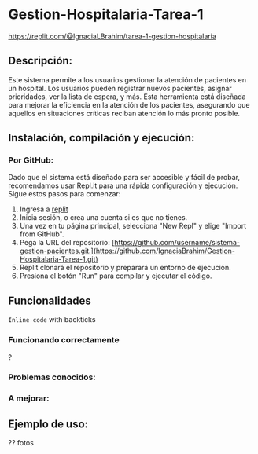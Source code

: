 # Gestion-Hospitalaria-Tarea-1
https://replit.com/@IgnaciaLBrahim/tarea-1-gestion-hospitalaria

## Descripción:
Este sistema permite a los usuarios gestionar la atención de pacientes en un hospital. Los usuarios pueden registrar nuevos pacientes, asignar prioridades, ver la lista de espera, y más. Esta herramienta está diseñada para mejorar la eficiencia en la atención de los pacientes, asegurando que aquellos en situaciones críticas reciban atención lo más pronto posible.

## Instalación, compilación y ejecución:
### Por GitHub:
Dado que el sistema está diseñado para ser accesible y fácil de probar, recomendamos usar Repl.it para una rápida configuración y ejecución. Sigue estos pasos para comenzar:
1. Ingresa a [replit](https://repl.it/)
2. Inicia sesión, o crea una cuenta si es que no tienes.
3. Una vez en tu página principal, selecciona "New Repl" y elige "Import from GitHub".
4. Pega la URL del repositorio: [https://github.com/username/sistema-gestion-pacientes.git.](https://github.com/IgnaciaBrahim/Gestion-Hospitalaria-Tarea-1.git)
5. Replit clonará el repositorio y preparará un entorno de ejecución.
6. Presiona el botón "Run" para compilar y ejecutar el código.

## Funcionalidades
`Inline code` with backticks 

### Funcionando correctamente
?

### Problemas conocidos:

### A mejorar:

## Ejemplo de uso:
?? fotos



